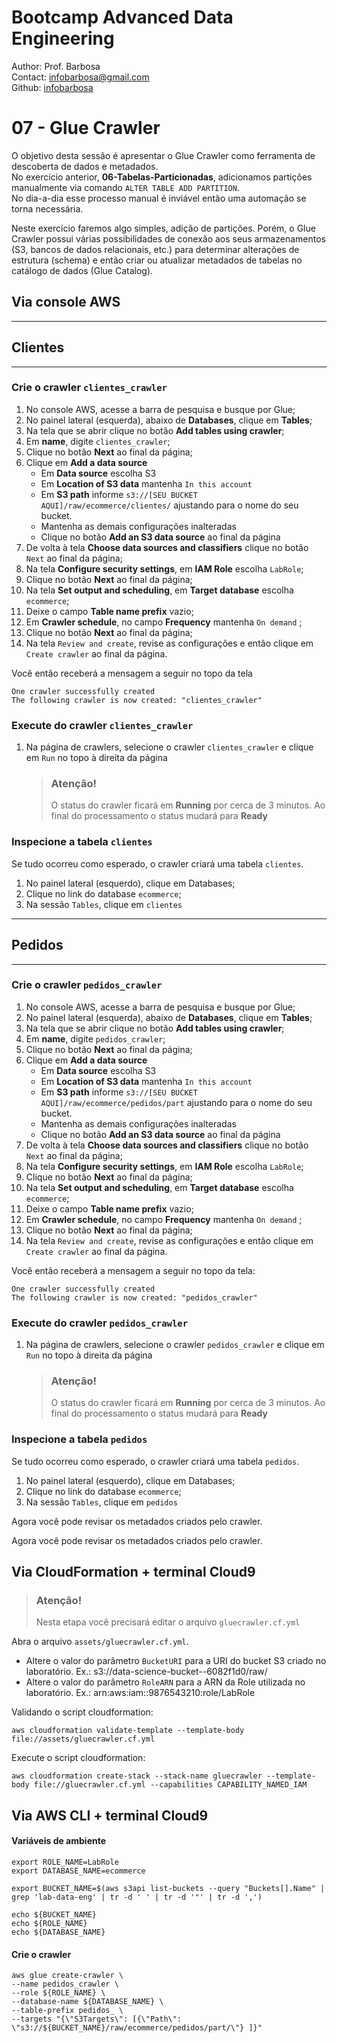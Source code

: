# Bootcamp Advanced Data Engineering
Author: Prof. Barbosa<br>
Contact: infobarbosa@gmail.com<br>
Github: [infobarbosa](https://github.com/infobarbosa)

# 07 - Glue Crawler

O objetivo desta sessão é apresentar o Glue Crawler como ferramenta de descoberta de dados e metadados.<br>
No exercício anterior, **06-Tabelas-Particionadas**, adicionamos partições manualmente via comando `ALTER TABLE ADD PARTITION`.<br>
No dia-a-dia esse processo manual é inviável então uma automação se torna necessária.<br>

Neste exercício faremos algo simples, adição de partições. Porém, o Glue Crawler possui várias possibilidades de conexão aos seus armazenamentos (S3, bancos de dados relacionais, etc.) para determinar alterações de estrutura (schema) e então criar ou atualizar metadados de tabelas no catálogo de dados (Glue Catalog).


## Via console AWS

---
## Clientes
---
### Crie o crawler `clientes_crawler`
1. No console AWS, acesse a barra de pesquisa e busque por Glue;
2. No painel lateral (esquerda), abaixo de **Databases**, clique em **Tables**;
3. Na tela que se abrir clique no botão **Add tables using crawler**;
4. Em **name**, digite `clientes_crawler`;
5. Clique no botão **Next** ao final da página;
6. Clique em **Add a data source**
    - Em **Data source** escolha S3
    - Em **Location of S3 data** mantenha `In this account`
    - Em **S3 path** informe `s3://[SEU BUCKET AQUI]/raw/ecommerce/clientes/` ajustando para o nome do seu bucket.
    - Mantenha as demais configurações inalteradas
    - Clique no botão **Add an S3 data source** ao final da página
7. De volta à tela **Choose data sources and classifiers** clique no botão `Next` ao final da página;
8. Na tela **Configure security settings**, em **IAM Role** escolha `LabRole`;
9. Clique no botão **Next** ao final da página;
10. Na tela **Set output and scheduling**, em **Target database** escolha `ecommerce`;
11. Deixe o campo **Table name prefix** vazio;
12. Em **Crawler schedule**, no campo **Frequency** mantenha `On demand` ;
13. Clique no botão **Next** ao final da página;
13. Na tela `Review and create`, revise as configurações e então clique em `Create crawler` ao final da página.

Você então receberá a mensagem a seguir no topo da tela
```
One crawler successfully created
The following crawler is now created: "clientes_crawler"
```

### Execute do crawler `clientes_crawler`
1. Na página de crawlers, selecione o crawler `clientes_crawler` e clique em `Run` no topo à direita da página

    > ### Atenção!
    > O status do crawler ficará em **Running** por cerca de 3 minutos. Ao final do processamento o status mudará para **Ready**

### Inspecione a tabela `clientes`
Se tudo ocorreu como esperado, o crawler criará uma tabela `clientes`.
1. No painel lateral (esquerdo), clique em Databases;
2. Clique no link do database `ecommerce`;
3. Na sessão `Tables`, clique em `clientes`

---
## Pedidos
---
### Crie o crawler `pedidos_crawler`
1. No console AWS, acesse a barra de pesquisa e busque por Glue;
2. No painel lateral (esquerda), abaixo de **Databases**, clique em **Tables**;
3. Na tela que se abrir clique no botão **Add tables using crawler**;
4. Em **name**, digite `pedidos_crawler`;
5. Clique no botão **Next** ao final da página;
6. Clique em **Add a data source**
    - Em **Data source** escolha S3
    - Em **Location of S3 data** mantenha `In this account`
    - Em **S3 path** informe `s3://[SEU BUCKET AQUI]/raw/ecommerce/pedidos/part` ajustando para o nome do seu bucket.
    - Mantenha as demais configurações inalteradas
    - Clique no botão **Add an S3 data source** ao final da página
7. De volta à tela **Choose data sources and classifiers** clique no botão `Next` ao final da página;
8. Na tela **Configure security settings**, em **IAM Role** escolha `LabRole`;
9. Clique no botão **Next** ao final da página;
10. Na tela **Set output and scheduling**, em **Target database** escolha `ecommerce`;
11. Deixe o campo **Table name prefix** vazio;
12. Em **Crawler schedule**, no campo **Frequency** mantenha `On demand` ;
13. Clique no botão **Next** ao final da página;
13. Na tela `Review and create`, revise as configurações e então clique em `Create crawler` ao final da página.

Você então receberá a mensagem a seguir no topo da tela:
```
One crawler successfully created
The following crawler is now created: "pedidos_crawler"
```

### Execute do crawler `pedidos_crawler`
1. Na página de crawlers, selecione o crawler `pedidos_crawler` e clique em `Run` no topo à direita da página

    > ### Atenção!
    > O status do crawler ficará em **Running** por cerca de 3 minutos. Ao final do processamento o status mudará para **Ready**

### Inspecione a tabela `pedidos`
Se tudo ocorreu como esperado, o crawler criará uma tabela `pedidos`.
1. No painel lateral (esquerdo), clique em Databases;
2. Clique no link do database `ecommerce`;
3. Na sessão `Tables`, clique em `pedidos`

Agora você pode revisar os metadados criados pelo crawler.


Agora você pode revisar os metadados criados pelo crawler.


## Via CloudFormation + terminal Cloud9

> ### Atenção! 
> Nesta etapa você precisará editar o arquivo `gluecrawler.cf.yml`

Abra o arquivo `assets/gluecrawler.cf.yml`. 
- Altere o valor do parâmetro `BucketURI` para a URI do bucket S3 criado no laboratório. Ex.: s3://data-science-bucket--6082f1d0/raw/
- Altere o valor do parâmetro `RoleARN` para a ARN da Role utilizada no laboratório. Ex.: arn:aws:iam::9876543210:role/LabRole

Validando o script cloudformation:
```
aws cloudformation validate-template --template-body file://assets/gluecrawler.cf.yml
```

Execute o script cloudformation:
```
aws cloudformation create-stack --stack-name gluecrawler --template-body file://gluecrawler.cf.yml --capabilities CAPABILITY_NAMED_IAM
```



## Via AWS CLI + terminal Cloud9

#### Variáveis de ambiente
```
export ROLE_NAME=LabRole
export DATABASE_NAME=ecommerce
```

```
export BUCKET_NAME=$(aws s3api list-buckets --query "Buckets[].Name" | grep 'lab-data-eng' | tr -d ' ' | tr -d '"' | tr -d ',')
```

```
echo ${BUCKET_NAME}
echo ${ROLE_NAME}
echo ${DATABASE_NAME}
```

#### Crie o crawler
```
aws glue create-crawler \
--name pedidos_crawler \
--role ${ROLE_NAME} \
--database-name ${DATABASE_NAME} \
--table-prefix pedidos_ \
--targets "{\"S3Targets\": [{\"Path\": \"s3://${BUCKET_NAME}/raw/ecommerce/pedidos/part/\"} ]}"
```